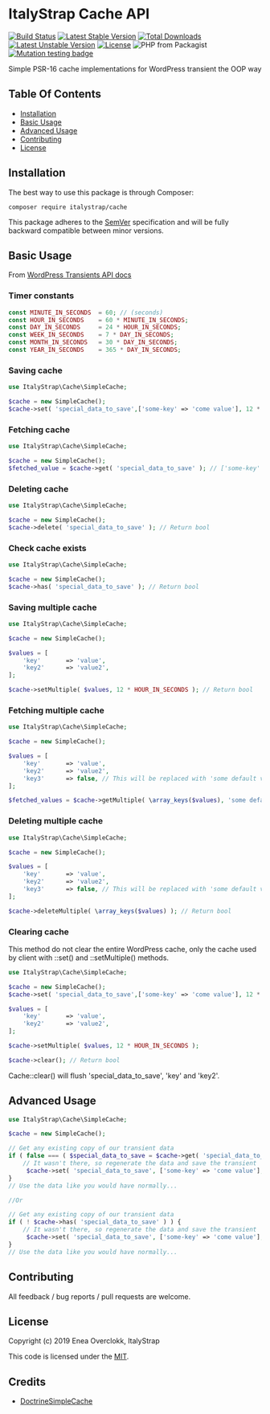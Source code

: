 # ItalyStrap Cache API

[![Build Status](https://travis-ci.org/ItalyStrap/cache.svg?branch=master)](https://travis-ci.org/ItalyStrap/cache)
[![Latest Stable Version](https://img.shields.io/packagist/v/italystrap/cache.svg)](https://packagist.org/packages/italystrap/cache)
[![Total Downloads](https://img.shields.io/packagist/dt/italystrap/cache.svg)](https://packagist.org/packages/italystrap/cache)
[![Latest Unstable Version](https://img.shields.io/packagist/vpre/italystrap/cache.svg)](https://packagist.org/packages/italystrap/cache)
[![License](https://img.shields.io/packagist/l/italystrap/cache.svg)](https://packagist.org/packages/italystrap/cache)
![PHP from Packagist](https://img.shields.io/packagist/php-v/italystrap/cache)
[![Mutation testing badge](https://img.shields.io/endpoint?style=flat&url=https%3A%2F%2Fbadge-api.stryker-mutator.io%2Fgithub.com%2FItalyStrap%2Fcache%2Fmaster)](https://dashboard.stryker-mutator.io/reports/github.com/ItalyStrap/cache/master)

Simple PSR-16 cache implementations for WordPress transient the OOP way

## Table Of Contents

* [Installation](#installation)
* [Basic Usage](#basic-usage)
* [Advanced Usage](#advanced-usage)
* [Contributing](#contributing)
* [License](#license)

## Installation

The best way to use this package is through Composer:

```CMD
composer require italystrap/cache
```
This package adheres to the [SemVer](http://semver.org/) specification and will be fully backward compatible between minor versions.

## Basic Usage

From [WordPress Transients API docs](https://codex.wordpress.org/Transients_API)

### Timer constants

```php
const MINUTE_IN_SECONDS  = 60; // (seconds)
const HOUR_IN_SECONDS    = 60 * MINUTE_IN_SECONDS;
const DAY_IN_SECONDS     = 24 * HOUR_IN_SECONDS;
const WEEK_IN_SECONDS    = 7 * DAY_IN_SECONDS;
const MONTH_IN_SECONDS   = 30 * DAY_IN_SECONDS;
const YEAR_IN_SECONDS    = 365 * DAY_IN_SECONDS;
```

### Saving cache

```php
use ItalyStrap\Cache\SimpleCache;

$cache = new SimpleCache();
$cache->set( 'special_data_to_save',['some-key' => 'come value'], 12 * HOUR_IN_SECONDS ); // Return bool
```

### Fetching cache

```php
use ItalyStrap\Cache\SimpleCache;

$cache = new SimpleCache();
$fetched_value = $cache->get( 'special_data_to_save' ); // ['some-key' => 'come value']
```

### Deleting cache

```php
use ItalyStrap\Cache\SimpleCache;

$cache = new SimpleCache();
$cache->delete( 'special_data_to_save' ); // Return bool
```

### Check cache exists

```php
use ItalyStrap\Cache\SimpleCache;

$cache = new SimpleCache();
$cache->has( 'special_data_to_save' ); // Return bool
```

### Saving multiple cache

```php
use ItalyStrap\Cache\SimpleCache;

$cache = new SimpleCache();

$values = [
    'key'       => 'value',
    'key2'      => 'value2',
];

$cache->setMultiple( $values, 12 * HOUR_IN_SECONDS ); // Return bool
```

### Fetching multiple cache

```php
use ItalyStrap\Cache\SimpleCache;

$cache = new SimpleCache();

$values = [
    'key'       => 'value',
    'key2'      => 'value2',
    'key3'      => false, // This will be replaced with 'some default value'
];

$fetched_values = $cache->getMultiple( \array_keys($values), 'some default value' ); // Return values
```

### Deleting multiple cache

```php
use ItalyStrap\Cache\SimpleCache;

$cache = new SimpleCache();

$values = [
    'key'       => 'value',
    'key2'      => 'value2',
    'key3'      => false, // This will be replaced with 'some default value'
];

$cache->deleteMultiple( \array_keys($values) ); // Return bool
```

### Clearing cache

This method do not clear the entire WordPress cache, only the cache used by client with
::set() and ::setMultiple() methods.

```php
use ItalyStrap\Cache\SimpleCache;

$cache = new SimpleCache();
$cache->set( 'special_data_to_save',['some-key' => 'come value'], 12 * HOUR_IN_SECONDS );

$values = [
    'key'       => 'value',
    'key2'      => 'value2',
];

$cache->setMultiple( $values, 12 * HOUR_IN_SECONDS );

$cache->clear(); // Return bool
```

Cache::clear() will flush 'special_data_to_save', 'key' and 'key2'.

## Advanced Usage

```php
use ItalyStrap\Cache\SimpleCache;

$cache = new SimpleCache();

// Get any existing copy of our transient data
if ( false === ( $special_data_to_save = $cache->get( 'special_data_to_save' ) ) ) {
    // It wasn't there, so regenerate the data and save the transient
     $cache->set( 'special_data_to_save', ['some-key' => 'come value'], 12 * HOUR_IN_SECONDS );
}
// Use the data like you would have normally...

//Or

// Get any existing copy of our transient data
if ( ! $cache->has( 'special_data_to_save' ) ) {
    // It wasn't there, so regenerate the data and save the transient
     $cache->set( 'special_data_to_save', ['some-key' => 'come value'], 12 * HOUR_IN_SECONDS );
}
// Use the data like you would have normally...
```

## Contributing

All feedback / bug reports / pull requests are welcome.

## License

Copyright (c) 2019 Enea Overclokk, ItalyStrap

This code is licensed under the [MIT](LICENSE).

## Credits

* [DoctrineSimpleCache](https://github.com/Roave/DoctrineSimpleCache)